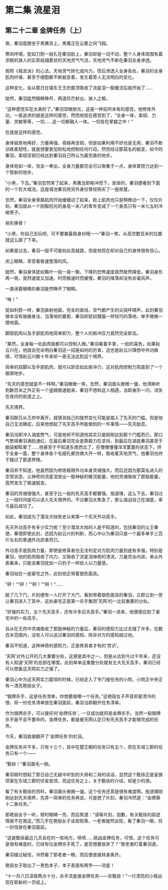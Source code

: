 # 第二集 流星泪

## 第二十二章 金牌任务（上）

夜，秦羽盘膝坐于黑鹰背上，黑鹰正在云雾之间飞翔。

寒风呼啸，犹如刀割一般扎在秦羽脸上，秦羽却是一动不动，整个人身体周围有着浓郁的骇人的实质般烟雾状的天地灵气气流，天地灵气不断在秦羽全身渗透。

按照《祖龙诀》的心法，天地灵气转化成内力，而后渗透入全身各处，秦羽的全身肌肉纤维、甚至于细胞都不断蜕变着，发生着旁人无法明白的变化。

这种变化，自从那日在镇东王王府屋顶吸收了流星泪一股暖流后就开始了……

陡然，秦羽猛然眼睛睁开，两道厉芒射出，骇人之极。

“这种感觉实在太美妙了。”秦羽双眼放光，这是一种前所未有的感觉，他修炼外功，一直追求的就是这样的感觉，然而他现在感受到了，“全身一体，柔韧、力量、灵敏等等，一切……这一切都融入一体。一切皆在掌握之中！”

在就是这样的感觉。

身体锻炼地再好，力量再强，骨胳再坚韧，但是如果利用不好也是无用，秦羽不断训练柔韧性，就是想要更加轻松地控制任何行动，然而经过那莫名的蜕变，如今的秦羽，柔韧坚韧已经达到秦羽自己所认为最完美的地步。

身体宛如一体，攻击一拳出，全身力量都完全可以聚集于一点，身体掌控力达到一个暂新的地步。

“小黑，下去。”秦羽忽然笑了起来，黑鹰当即俯冲而下，渐渐的，秦羽便看到下面的一个巨大城池，这座城池秦羽用另外身份曾经购买了一座房屋。

忽然，秦羽全身骨胳肌肉开始缓缓动了起来，脸上肌肉也只是稍微动一下，仅仅片刻，秦羽就从一个刚毅阳光的身高一米八的青年变成了一个身高只有一米七五的冷峻男子。

易形换骨！

“小黑，你自己去玩吧，可不要暴露我身份哦～～”秦羽一笑，从高空数百米的位置就这么跳了下来。

如果是过去，秦羽一般不可能如此高就跳，但是他现在却对自己的身体很有信心。

闭上眼睛，享受着极速堕落的风。

陡然，秦羽身体犹如飘叶一般一晃一飘，下降的恐怖速度竟然陡然降低，秦羽身形再一晃，竟然速度又加速，时而极速时而缓慢，秦羽的降落却没有丝毫风声。

一直闭着眼睛的秦羽陡然睁开了眼睛。

“咻！”

犹如利箭一样，秦羽直射地面，完全的直线，空气都产生的尖锐呼啸声，此刻秦羽根本没有施展身法，当落地的霎那，秦羽却犹如狸猫一样轻巧的落地，单手微微一撑地面。

脚部肌肉以及手部肌肉地简单卸力，整个人的俯冲压力竟然完全卸去。

“果然，全身每一处肌肉我都可以控制入微。”秦羽看着手掌，一脸的喜色，如果赵云兴在，他就会完全明白秦羽这一招是如何的厉害，这也是赵云兴理想中外功极限，可惜赵云兴数十年来却一直无法达到这个境界。

简单的双脚以及手部肌肉，就可以卸去如此俯冲力，这对肌肉控制力简直到了一个极限地步。

“先天的感觉就是不一样啊。”秦羽微微一笑，忽然，秦羽眉头微微一皱，他清晰听到数百米之外正有一个盗贼极速跑来，秦羽不想和这人相遇，当即身形一闪，消失在夜间的街道之上。

先天境界。

秦羽那日从王府中离开，就猜测自己的陡然变化可能是踏入了先天的门槛，但是他自己无法确定。后来他想起了先天高手所能做到的一件事情——先天胎息。

秦羽当即冲入湖底憋气，可是他却不知道他其实只是刚刚达到那个门槛而已，那口气憋得秦羽满脸通红，在最后秦羽完全是靠毅力在坚持，到最后在湖底秦羽甚至于脑袋都眩晕了……他甚至于不知道东南西北了，在懵懵懂懂浑浑噩噩的状态下，终于全身一震，整个身体各个毛细孔都仿佛大开一样，吸收着天地灵气，他秦羽也终于踏过了那道界限。

秦羽并不知道，他虽然因为修炼极限外功本身灵魂强大，而后还因为那莫名进入的空冥状态，让神奇的流星泪发出一股神秘的暖流能量，他的灵魂吸收了那股能量，竟然发生了极速蜕变。

秦羽的灵魂很强大，甚至于比一般的先天高手都要强，按道理，这么下去，秦羽过上一段时间是可以进入先天境界的。不过秦羽太焦急了，那么强迫自己在湖底，幸亏最后成功了。

如此，秦羽成为了潜龙大陆有史以来第一个先天外功高手。

先天外功高手有多少实力呢？至少潜龙大陆的人是不知道的，包括秦羽的父王秦德，秦德即使此刻，还因为赵云兴的判断，而心中以为秦羽只是一个最多单手三百斤左右的普通外功武者而已。

外功高手是肌肉力量，即使是修真者也无法判定对方肌肉力量到底有多强，特别是秦羽，他的肌肉吸收了内力、又吸收了流星泪神奇的清流，力量完全内敛，单从外表看来，只能说秦羽犹如一只豹子一样给人以力量感。

秦羽站在一座豪宅之外，此刻他正带着银色面具。

“砰！”“砰！”“砰！”“砰！”……

敲了几下门，片刻便有一人打开了大门，看到带着银色面具的秦羽，立即让到一旁让秦羽进入了其中，这处豪宅正是第一杀手集团‘天网’的一比较重要的分处。

“好强的实力，五个先天高手，还有许多后天高手。”秦羽一进来，他便感应到了豪宅中的一些高手。

自从在王府中灵魂吸收了那股神秘的力量后，秦羽的感知力比过去强了许多，在数百米范围内，没有人可以逃过秦羽的感知，除非对方的感知超过他。

秦羽不知道，这种神奇的感知力，正是修真者才有的‘灵识’。

‘天网’对外公开的几大重要分处，这便是其中之一，但是从古到今过千年来，还没有人知道‘天网’的总部在哪里。此刻单单这重要分处就有五大先天高手，秦羽已经可以想象这天网实力之强了。

秦羽心中为这天网实力震惊的时候，已经走入了专门接任务的小院，小院正中央正有一漂亮艳丽女子。

“银牌杀手，这是任务清单，你想要接哪一个任务。”这艳丽女子声音却是清冷的很，将一份任务清单放在秦羽面前，秦羽当即翻开任务清单。

作为银牌杀手，可以接任何‘金牌任务’，一旦成功就将是金牌杀手。当然一般银牌杀手是不会不要命的，金牌任务，都是被天网认定只有先天高手才能够完成的任务。

今天，秦羽直接翻开了‘金牌任务’的栏目。

金牌任务并不多，只有十三个，其中在楚王朝的任务只有五个，而在东域三郡的任务只有一个——

“甄徐！”秦羽眉毛一掀。

秦羽顿时想起了那日自己无疑中听到的大哥和二哥的谈话，显然这个甄徐正是皇族项家在东域三郡的侦查首领，而这任务之上，关于甄徐的介绍，却是少的很。

看了有关甄徐的资料，秦羽眉头微微一皱，这个任务还真是很有难度啊，按道理刚刚达到先天境界，先弄一简单的任务再说，可是想了片刻，秦羽冷然道：“金牌第十二条任务。”

那艳丽女子一听，顿时眼睛一亮，而后笑道：“请等片刻，抱歉，有关甄徐的踪迹情报不在我这。”而几乎在艳丽女子话音刚落，一老者陡然出现，看了秦羽一眼，将一封信放在秦羽面前。

“这是甄徐最近几天会在的一些地方。啧啧……挑战金牌任务，可惜，这个任务可是很有难度的，已经有位金牌杀手死了。是否想要放弃了？”那老者盯着秦羽道。

秦羽接过秘信，冷然看了那老者一眼，而后便直接转身离开。

艳丽女子取出了一黑色本子，本子表面有两字——流星！

“十一月八日深夜两点十分，杀手流星接金牌任务——杀甄徐！”一行漂亮的小楷出现在崭新的一页纸上。
